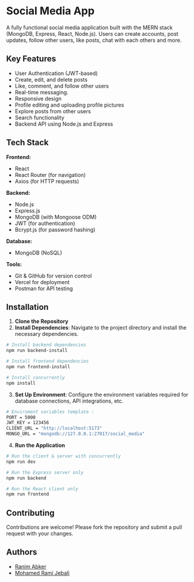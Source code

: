 # Social Media App

A fully functional social media application built with the MERN stack (MongoDB, Express, React, Node.js). Users can create accounts, post updates, follow other users, like posts, chat with each others and more.

<!--
## Live Demo

<a href="https://webproject-pied.vercel.app/" target="_blank">Mesa Verde Bank</a>

## Demo Video

Check out the demo video below:

[![Demo Video](https://github.com/jebalirami7/mesa-verde-bank/assets/138411253/2f54ca44-1ca2-4f7d-9dad-181176935ab0)](https://github.com/jebalirami7/mesa-verde-bank/assets/138411253/a5f08b26-c3e7-4254-b9a1-5207f44d318d)
-->

## Key Features

- User Authentication (JWT-based)
- Create, edit, and delete posts
- Like, comment, and follow other users
- Real-time messaging.
- Responsive design
- Profile editing and uploading profile pictures
- Explore posts from other users
- Search functionality
- Backend API using Node.js and Express

## Tech Stack

**Frontend:**

- React
- React Router (for navigation)
- Axios (for HTTP requests)

**Backend:**

- Node.js
- Express.js
- MongoDB (with Mongoose ODM)
- JWT (for authentication)
- Bcrypt.js (for password hashing)

**Database:**

- MongoDB (NoSQL)

**Tools:**

- Git & GitHub for version control
- Vercel for deployment
- Postman for API testing

## Installation

1. **Clone the Repository**
2. **Install Dependencies**: Navigate to the project directory and install the necessary dependencies.

```bash
# Install backend dependencies
npm run backend-install

# Install frontend dependencies
npm run frontend-install

# Install concurrently
npm install
```

3. **Set Up Environment**: Configure the environment variables required for database connections, API integrations, etc.

```bash
# Enviroment variables template :
PORT = 5000
JWT_KEY = 123456
CLIENT_URL = "http://localhost:5173"
MONGO_URL = "mongodb://127.0.0.1:27017/social_media"
```

4. **Run the Application**

```bash
# Run the client & server with concurrently
npm run dev

# Run the Express server only
npm run backend

# Run the React client only
npm run frontend
```

## Contributing

Contributions are welcome! Please fork the repository and submit a pull request with your changes.

## Authors

- [Ranim Abker](https://github.com/Abker-Ranim)
- [Mohamed Rami Jebali](https://github.com/jebalirami7)
